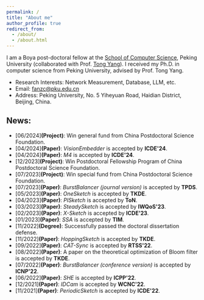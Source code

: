 ```yaml
---
permalink: /
title: "About me"
author_profile: true
redirect_from: 
  - /about/
  - /about.html
---
```


 I am a Boya post-doctoral fellow at the [School of Computer Science](https://cs.pku.edu.cn/), Peking University (collaborated with Prof. [Tong Yang](https://yangtonghome.github.io/)). I received my Ph.D. in computer science from Peking University, advised by Prof. Tong Yang.
- Research Interests: Network Measurement, Database, LLM, etc.
- Email: fanzc@pku.edu.cn
- Address: Peking University, No. 5 Yiheyuan Road, Haidian District, Beijing, China.

## News: 
- [06/2024]**(Project)**: Win general fund from China Postdoctoral Science Foundation.
- [04/2024]**(Paper)**: *VisionEmbedder* is accepted by **ICDE'24**.
- [04/2024]**(Paper)**: *M4* is accepted by **ICDE'24**.
- [12/2023]**(Project)**: Win Postdoctoral Fellowship Program of China Postdoctoral Science Foundation.
- [07/2023]**(Project)**: Win special fund from China Postdoctoral Science Foundation.
- [07/2023]**(Paper)**: *BurstBalancer (journal version)* is accepted by **TPDS**.
- [05/2023]**(Paper)**: *OneSketch* is accepted by **TKDE**.
- [04/2023]**(Paper)**: *PISketch* is accepted by **ToN**.
- [03/2023]**(Paper)**: *SteadySketch* is accepted by **IWQoS'23**.
- [02/2023]**(Paper)**: *X-Sketch* is accepted by **ICDE'23**.
- [01/2023]**(Paper)**: *SSA* is accepted by **TIM**.
- [11/2022]**(Degree)**: Successfully passed the doctoral dissertation defense.
- [11/2022]**(Paper)**: *HoppingSketch* is accepted by **TKDE**.
- [09/2022]**(Paper)**: *CAT-Sync* is accepted by **RTSS'22**.
- [08/2022]**(Paper)**: A paper on the theoretical optimization of Bloom filter is accepted by **TKDE**.
- [07/2022]**(Paper)**: *BurstBalancer (conference version)* is accepted by **ICNP'22**.
- [06/2022]**(Paper)**: *SHE* is accepted by **ICPP'22**.
- [12/2021]**(Paper)**: *IDCam* is accepted by **WCNC'22**.
- [11/2021]**(Paper)**: *PeriodicSketch* is accepted by **ICDE'22**.


